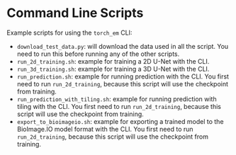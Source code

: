 # Command Line Scripts

Example scripts for using the `torch_em` CLI:
- `download_test_data.py`: will download the data used in all the script. You need to run this before running any of the other scripts.
- `run_2d_training.sh`: example for training a 2D U-Net with the CLI. 
- `run_3d_training.sh`: example for training a 3D U-Net with the CLI.
- `run_prediction.sh`: example for running prediction with the CLI. You first need to run `run_2d_training`, because this script will use the checkpoint from training.
- `run_prediction_with_tiling.sh`: example for running prediction with tiling with the CLI. You first need to run `run_2d_training`, because this script will use the checkpoint from training.
- `export_to_bioimageio.sh`: example for exporting a trained model to the BioImage.IO model format with the CLI. You first need to run `run_2d_training`, because this script will use the checkpoint from training.
